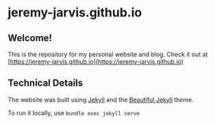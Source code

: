# jeremy-jarvis.github.io

## Welcome!

This is the repository for my personal website and blog. Check it out at [https://jeremy-jarvis.github.io](https://jeremy-jarvis.github.io)

## Technical Details

The website was built using [Jekyll](https://jekyllrb.com/) and the [Beautiful Jekyll](https://beautifuljekyll.com/) theme.

To run it locally, use `bundle exec jekyll serve`